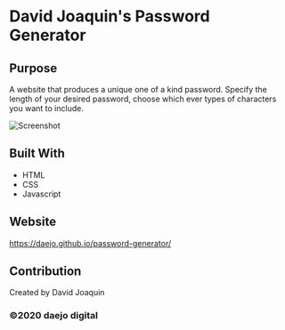 # David Joaquin's Password Generator

## Purpose
A website that produces a unique one of a kind password. Specify the length of your desired password, choose which ever types of characters you want to include.

![Screenshot](./assets/images/screenshot.jpg)

## Built With
* HTML
* CSS
* Javascript


## Website
https://daejo.github.io/password-generator/

## Contribution
Created by David Joaquin

### ©️2020 daejo digital
